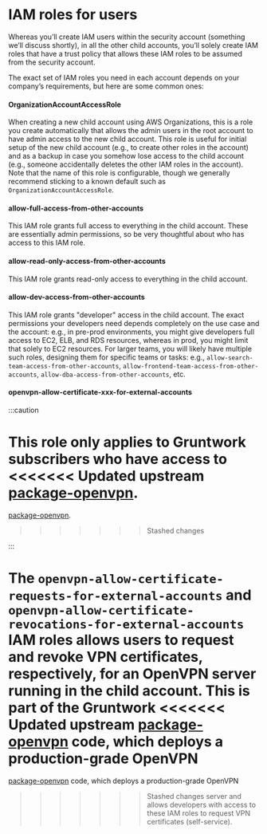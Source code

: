 # IAM roles for users

Whereas you’ll create IAM users within the security account (something we’ll discuss shortly), in all the other child
accounts, you’ll solely create IAM roles that have a trust policy that allows these IAM roles to be assumed from the
security account.

The exact set of IAM roles you need in each account depends on your company’s requirements, but here are some common
ones:


<div className="dlist">

#### OrganizationAccountAccessRole

When creating a new child account using AWS Organizations, this is a role you create automatically that allows the
admin users in the root account to have admin access to the new child account. This role is useful for initial setup
of the new child account (e.g., to create other roles in the account) and as a backup in case you somehow lose access
to the child account (e.g., someone accidentally deletes the other IAM roles in the account). Note that the name of
this role is configurable, though we generally recommend sticking to a known default such as
`OrganizationAccountAccessRole`.

#### allow-full-access-from-other-accounts

This IAM role grants full access to everything in the child account. These are essentially admin permissions, so be
very thoughtful about who has access to this IAM role.

#### allow-read-only-access-from-other-accounts

This IAM role grants read-only access to everything in the child account.

#### allow-dev-access-from-other-accounts

This IAM role grants "developer" access in the child account. The exact permissions your developers need depends
completely on the use case and the account: e.g., in pre-prod environments, you might give developers full access
to EC2, ELB, and RDS resources, whereas in prod, you might limit that solely to EC2 resources. For larger teams, you
will likely have multiple such roles, designing them for specific teams or tasks: e.g.,
`allow-search-team-access-from-other-accounts`, `allow-frontend-team-access-from-other-accounts`,
`allow-dba-access-from-other-accounts`, etc.

#### openvpn-allow-certificate-xxx-for-external-accounts

:::caution

This role only applies to <span className="js-subscribe-cta">Gruntwork subscribers</span> who have access to
<<<<<<< Updated upstream
[package-openvpn](https://github.com/tnn-tnn-tnn-tnn-tnn-gruntwork-io/package-openvpn/).
=======
[package-openvpn](https://github.com/tnn-gruntwork-io/package-openvpn/).
>>>>>>> Stashed changes

:::

</div>

The `openvpn-allow-certificate-requests-for-external-accounts` and
`openvpn-allow-certificate-revocations-for-external-accounts` IAM roles allows users to request and revoke VPN
certificates, respectively, for an OpenVPN server running in the child account. This is part of the Gruntwork
<<<<<<< Updated upstream
[package-openvpn](https://github.com/tnn-tnn-tnn-tnn-tnn-gruntwork-io/package-openvpn/) code, which deploys a production-grade OpenVPN
=======
[package-openvpn](https://github.com/tnn-gruntwork-io/package-openvpn/) code, which deploys a production-grade OpenVPN
>>>>>>> Stashed changes
server and allows developers with access to these IAM roles to request VPN certificates (self-service).


<!-- ##DOCS-SOURCER-START
{
  "sourcePlugin": "local-copier",
  "hash": "f159d5c23afaa110863cab6ea08681f6"
}
##DOCS-SOURCER-END -->
